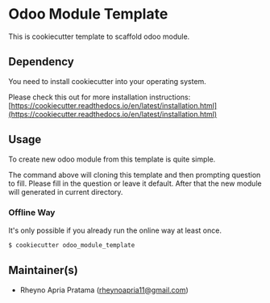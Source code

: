 # Odoo Module Template

This is cookiecutter template to scaffold odoo module.

## Dependency
You need to install cookiecutter into your operating system.

Please check this out for more installation instructions:
[https://cookiecutter.readthedocs.io/en/latest/installation.html](https://cookiecutter.readthedocs.io/en/latest/installation.html)

## Usage
To create new odoo module from this template is quite simple.


The command above will cloning this template and then prompting question to fill.
Please fill in the question or leave it default.
After that the new module will generated in current directory.

### Offline Way
It's only possible if you already run the online way at least once.

```bash
$ cookiecutter odoo_module_template
```

## Maintainer(s)
- Rheyno Apria Pratama (rheynoapria11@gmail.com)